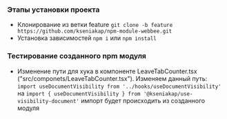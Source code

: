 ### Этапы установки проекта

- Клонирование из ветки feature
  `git clone -b feature https://github.com/kseniakap/npm-module-webbee.git`
- Установка зависимостей
  `npm i`
  или
  `npm install`

### Тестирование созданного npm модуля

- Изменение пути для хука в компоненте LeaveTabCounter.tsx
  ("src/componets/LeaveTabCounter.tsx").
  Изменяем данный путь:
  `import useDocumentVisibility from '../hooks/useDocumentVisibility'`
  на
  `import { useDocumentVisibility } from '@kseniakap/use-visibility-document'`
  импорт будет происходить из созданного модуля
